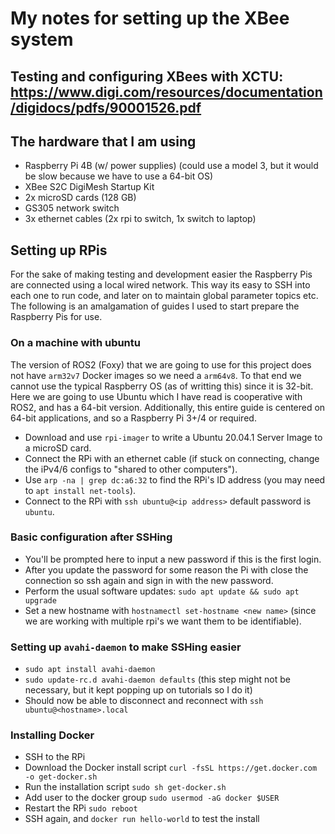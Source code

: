 # My notes for setting up the XBee system

## Testing and configuring XBees with XCTU: https://www.digi.com/resources/documentation/digidocs/pdfs/90001526.pdf

## The hardware that I am using

- Raspberry Pi 4B (w/ power supplies) (could use a model 3, but it would be slow because we have to use a 64-bit OS)
- XBee S2C DigiMesh Startup Kit
- 2x microSD cards (128 GB)
- GS305 network switch
- 3x ethernet cables (2x rpi to switch, 1x switch to laptop)

## Setting up RPis

For the sake of making testing and development easier the Raspberry Pis are connected using a local wired network. This way its easy to SSH into each one to run code, and later on to maintain global parameter topics etc. The following is an amalgamation of guides I used to start prepare the Raspberry Pis for use.

### On a machine with ubuntu
The version of ROS2 (Foxy) that we are going to use for this project does not have `arm32v7` Docker images so we need a `arm64v8`. To that end we cannot use the typical Raspberry OS (as of writting this) since it is 32-bit. Here we are going to use Ubuntu which I have read is cooperative with ROS2, and has a 64-bit version. Additionally, this entire guide is centered on 64-bit applications, and so a Raspberry Pi 3+/4 or required. 

- Download and use `rpi-imager` to write a Ubuntu 20.04.1 Server Image to a microSD card.
- Connect the RPi with an ethernet cable (if stuck on connecting, change the iPv4/6 configs to "shared to other computers").
- Use `arp -na | grep dc:a6:32` to find the RPi's ID address (you may need to `apt install net-tools`).
- Connect to the RPi with `ssh ubuntu@<ip address>` default password is `ubuntu`.

### Basic configuration after SSHing

- You'll be prompted here to input a new password if this is the first login.
- After you update the password for some reason the Pi with close the connection so ssh again and sign in with the new password.
- Perform the usual software updates: `sudo apt update && sudo apt upgrade`
- Set a new hostname with `hostnamectl set-hostname <new name>` (since we are working with multiple rpi's we want them to be identifiable).

### Setting up `avahi-daemon` to make SSHing easier

- `sudo apt install avahi-daemon`
- `sudo update-rc.d avahi-daemon defaults` (this step might not be necessary, but it kept popping up on tutorials so I do it)
- Should now be able to disconnect and reconnect with `ssh ubuntu@<hostname>.local`

### Installing Docker

- SSH to the RPi
- Download the Docker install script `curl -fsSL https://get.docker.com -o get-docker.sh`
- Run the installation script `sudo sh get-docker.sh`
- Add user to the docker group `sudo usermod -aG docker $USER`
- Restart the RPi `sudo reboot`
- SSH again, and `docker run hello-world` to test the install

